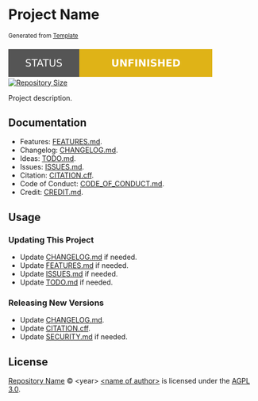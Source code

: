 # Project Name

<sup>Generated from [Template][template]</sup>

[![Project Status: Unfinished][status]][root] [![Repository Size][size]][root]

Project description.

## Documentation

- Features: [FEATURES.md][features].
- Changelog: [CHANGELOG.md][changelog].
- Ideas: [TODO.md][ideas].
- Issues: [ISSUES.md][issues].
- Citation: [CITATION.cff][citation].
- Code of Conduct: [CODE_OF_CONDUCT.md][conduct].
- Credit: [CREDIT.md][credit].

## Usage

### Updating This Project

- Update [CHANGELOG.md][changelog] if needed.
- Update [FEATURES.md][features] if needed.
- Update [ISSUES.md][issues] if needed.
- Update [TODO.md][ideas] if needed.

### Releasing New Versions

- Update [CHANGELOG.md][changelog].
- Update [CITATION.cff][citation].
- Update [SECURITY.md][security] if needed.

## License

[Repository Name][root] &copy; \<year> [\<name of author>][author-website] is licensed under the [AGPL 3.0][agpl-3.0].

<!-- Link aliases -->

[root]: ../

<!-- Links -->

<!-- Credit -->

<!-- This project -->

[author-website]: https://author.xyz

<!-- Template -->

[template]: https://github.com/esoterictemplates/template

<!-- Files -->

[changelog]: ./CHANGELOG.md
[issues]: ./ISSUES.md
[features]: ./FEATURES.md
[ideas]: ./TODO.md
[citation]: ../CITATION.cff
[conduct]: ./CODE_OF_CONDUCT.md
[security]: ./SECURITY.md
[credit]: ./CREDIT.md

<!-- Licenses -->

[agpl-3.0]: ../LICENSE

<!-- Badges -->

[status]: ./assets/images/badges/status/unfinished.svg
[size]: https://img.shields.io/github/repo-size/author/project?style=for-the-badge&logo=git&label=Repository%20size
